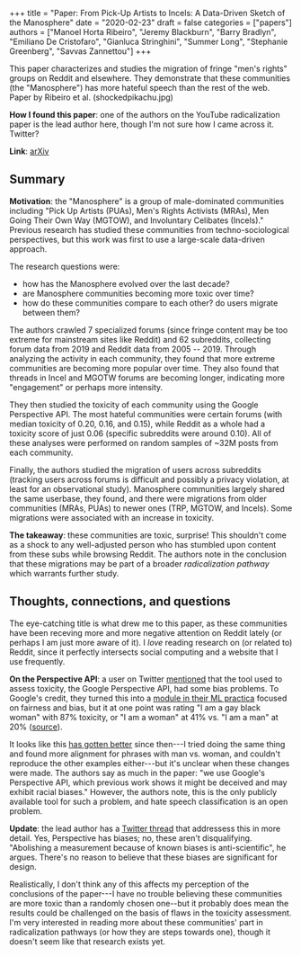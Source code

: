 +++
title = "Paper: From Pick-Up Artists to Incels: A Data-Driven Sketch of the Manosphere"
date = "2020-02-23"
draft = false
categories = ["papers"]
authors = ["Manoel Horta Ribeiro", "Jeremy Blackburn", "Barry Bradlyn", "Emiliano De Cristofaro", "Gianluca Stringhini", "Summer Long", "Stephanie Greenberg", "Savvas Zannettou"]
+++

This paper characterizes and studies the migration of fringe "men's rights" groups on Reddit and elsewhere. They demonstrate that these communities (the "Manosphere") has more hateful speech than the rest of the web. Paper by Ribeiro et al. (shockedpikachu.jpg)

<!--more-->

**How I found this paper**: one of the authors on the YouTube radicalization paper is the lead author here, though I'm not sure how I came across it. Twitter?

**Link**: [arXiv](https://arxiv.org/abs/2001.07600)

## Summary
**Motivation**: the "Manosphere" is a group of male-dominated communities including "Pick Up Artists (PUAs), Men's Rights Activists (MRAs), Men Going Their Own Way (MGTOW), and Involuntary Celibates (Incels)." Previous research has studied these communities from techno-sociological perspectives, but this work was first to use a large-scale data-driven approach.

The research questions were:

 * how has the Manosphere evolved over the last decade?
 * are Manosphere communities becoming more toxic over time?
 * how do these communities compare to each other? do users migrate between them?

The authors crawled 7 specialized forums (since fringe content may be too extreme for mainstream sites like Reddit) and 62 subreddits, collecting forum data from 2019 and Reddit data from 2005 -- 2019. Through analyzing the activity in each community, they found that more extreme communities are becoming more popular over time. They also found that threads in Incel and MGOTW forums are becoming longer, indicating more "engagement" or perhaps more intensity.

They then studied the toxicity of each community using the Google Perspective API. The most hateful communities were certain forums (with median toxicity of 0.20, 0.16, and 0.15), while Reddit as a whole had a toxicity score of just 0.06 (specific subreddits were around 0.10). All of these analyses were performed on random samples of ~32M posts from each community.

Finally, the authors studied the migration of users across subreddits (tracking users across forums is difficult and possibly a privacy violation, at least for an observational study). Manosphere communities largely shared the same userbase, they found, and there were migrations from older communities (MRAs, PUAs) to newer ones (TRP, MGTOW, and Incels). Some migrations were associated with an increase in toxicity.

**The takeaway**: these communities are toxic, surprise! This shouldn't come as a shock to any well-adjusted person who has stumbled upon content from these subs while browsing Reddit. The authors note in the conclusion that these migrations may be part of a broader *radicalization pathway* which warrants further study.
 

## Thoughts, connections, and questions
The eye-catching title is what drew me to this paper, as these communities have been receving more and more negative attention on Reddit lately (or perhaps I am just more aware of it). I *love* reading research on (or related to) Reddit, since it perfectly intersects social computing and a website that I use frequently.

**On the Perspective API**: a user on Twitter [mentioned](https://twitter.com/c_j_pascoe/status/1227658201174142977) that the tool used to assess toxicity, the Google Perspective API, had some bias problems. To Google's credit, they turned this into a [module in their ML practica](https://developers.google.com/machine-learning/practica/fairness-indicators) focused on fairness and bias, but it at one point was rating "I am a gay black woman" with 87% toxicity, or "I am a woman" at 41% vs. "I am a man" at 20% ([source](https://twitter.com/jessamyn/status/900867154412699649)).

It looks like this [has gotten better](https://www.perspectiveapi.com/#/home) since then---I tried doing the same thing and found more alignment for phrases with man vs. woman, and couldn't reproduce the other examples either---but it's unclear when these changes were made. The authors say as much in the paper: "we use Google's Perspective API, which previous work shows it might be deceived and may exhibit racial biases." However, the authors note, this is the only publicly available tool for such a problem, and hate speech classification is an open problem.

**Update**: the lead author has a [Twitter thread](https://twitter.com/manoelribeiro/status/1230056471708172288) that addressess this in more detail. Yes, Perspective has biases; no, these aren't disqualifying. "Abolishing a measurement because of known biases is anti-scientific", he argues. There's no reason to believe that these biases are significant for design.

Realistically, I don't think any of this affects my perception of the conclusions of the paper---I have no trouble believing these communities are more toxic than a randomly chosen one--but it probably does mean the results could be challenged on the basis of flaws in the toxicity assessment. I'm very interested in reading more about these communities' part in radicalization pathways (or how they are steps towards one), though it doesn't seem like that research exists yet.
